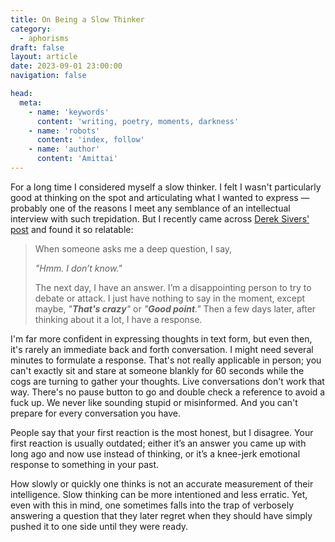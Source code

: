 ```yaml
---
title: On Being a Slow Thinker
category:
  - aphorisms
draft: false
layout: article
date: 2023-09-01 23:00:00
navigation: false

head:
  meta:
    - name: 'keywords'
      content: 'writing, poetry, moments, darkness'
    - name: 'robots'
      content: 'index, follow'
    - name: 'author'
      content: 'Amittai'
---
```


For a long time I considered myself a slow thinker.
I felt I wasn't particularly good at thinking on the spot
and articulating what I wanted to express
&mdash; probably one of the reasons I meet any semblance of
an intellectual interview with such trepidation.
But I recently came across [Derek Sivers' post][sivers] and found it so relatable:

> When someone asks me a deep question, I say,
>
> _"Hmm. I don’t know."_
>
> The next day, I have an answer.
> I’m a disappointing person to try to debate or attack.
> I just have nothing to say in the moment, except maybe, _"**That's crazy**"_ or _"**Good point**."_
> Then a few days later, after thinking about it a lot, I have a response.

I'm far more confident in expressing thoughts in text form, but even then,
it's rarely an immediate back and forth conversation.
I might need several minutes to formulate a response.
That's not really applicable in person;
you can't exactly sit and stare at someone blankly for $60$ seconds
while the cogs are turning to gather your thoughts.
Live conversations don't work that way. There's no pause button to go and double check a reference to avoid a fuck up. We never like sounding stupid or misinformed. And you can't prepare for every conversation you have.

People say that your first reaction is the most honest, but I disagree.
Your first reaction is usually outdated;
either it’s an answer you came up with long ago and now use instead of thinking,
or it’s a knee-jerk emotional response to something in your past.

How slowly or quickly one thinks is not an accurate measurement of their intelligence.
Slow thinking can be more intentioned and less erratic.
Yet, even with this in mind, one sometimes falls into the trap
of verbosely answering a question that they later regret
when they should have simply pushed it to one side until they were ready.


[sivers]: https://sive.rs/slow
